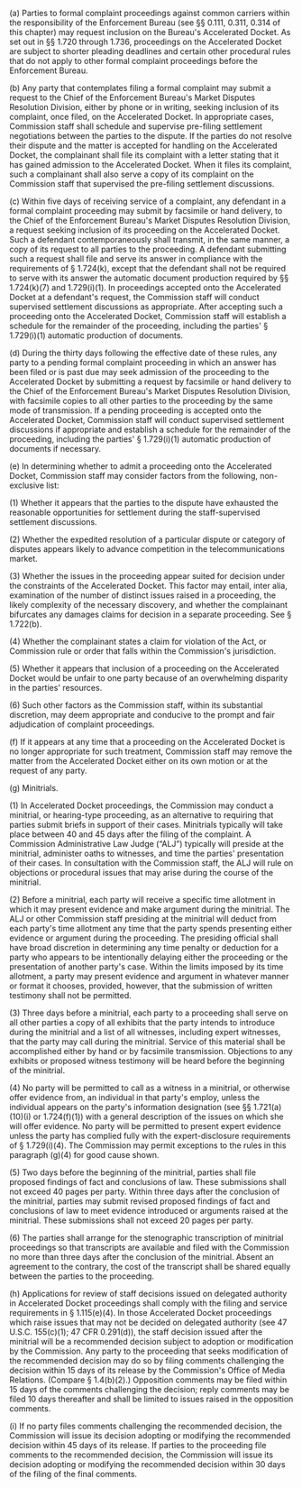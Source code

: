 (a) Parties to formal complaint proceedings against common carriers within the responsibility of the Enforcement Bureau (see §§ 0.111, 0.311, 0.314 of this chapter) may request inclusion on the Bureau's Accelerated Docket. As set out in §§ 1.720 through 1.736, proceedings on the Accelerated Docket are subject to shorter pleading deadlines and certain other procedural rules that do not apply to other formal complaint proceedings before the Enforcement Bureau.
                

(b) Any party that contemplates filing a formal complaint may submit a request to the Chief of the Enforcement Bureau's Market Disputes Resolution Division, either by phone or in writing, seeking inclusion of its complaint, once filed, on the Accelerated Docket. In appropriate cases, Commission staff shall schedule and supervise pre-filing settlement negotiations between the parties to the dispute. If the parties do not resolve their dispute and the matter is accepted for handling on the Accelerated Docket, the complainant shall file its complaint with a letter stating that it has gained admission to the Accelerated Docket. When it files its complaint, such a complainant shall also serve a copy of its complaint on the Commission staff that supervised the pre-filing settlement discussions.

(c) Within five days of receiving service of a complaint, any defendant in a formal complaint proceeding may submit by facsimile or hand delivery, to the Chief of the Enforcement Bureau's Market Disputes Resolution Division, a request seeking inclusion of its proceeding on the Accelerated Docket. Such a defendant contemporaneously shall transmit, in the same manner, a copy of its request to all parties to the proceeding. A defendant submitting such a request shall file and serve its answer in compliance with the requirements of § 1.724(k), except that the defendant shall not be required to serve with its answer the automatic document production required by §§ 1.724(k)(7) and 1.729(i)(1). In proceedings accepted onto the Accelerated Docket at a defendant's request, the Commission staff will conduct supervised settlement discussions as appropriate. After accepting such a proceeding onto the Accelerated Docket, Commission staff will establish a schedule for the remainder of the proceeding, including the parties' § 1.729(i)(1) automatic production of documents.

(d) During the thirty days following the effective date of these rules, any party to a pending formal complaint proceeding in which an answer has been filed or is past due may seek admission of the proceeding to the Accelerated Docket by submitting a request by facsimile or hand delivery to the Chief of the Enforcement Bureau's Market Disputes Resolution Division, with facsimile copies to all other parties to the proceeding by the same mode of transmission. If a pending proceeding is accepted onto the Accelerated Docket, Commission staff will conduct supervised settlement discussions if appropriate and establish a schedule for the remainder of the proceeding, including the parties' § 1.729(i)(1) automatic production of documents if necessary.

(e) In determining whether to admit a proceeding onto the Accelerated Docket, Commission staff may consider factors from the following, non-exclusive list:

(1) Whether it appears that the parties to the dispute have exhausted the reasonable opportunities for settlement during the staff-supervised settlement discussions.

(2) Whether the expedited resolution of a particular dispute or category of disputes appears likely to advance competition in the telecommunications market.

(3) Whether the issues in the proceeding appear suited for decision under the constraints of the Accelerated Docket. This factor may entail, inter alia, examination of the number of distinct issues raised in a proceeding, the likely complexity of the necessary discovery, and whether the complainant bifurcates any damages claims for decision in a separate proceeding. See § 1.722(b).

(4) Whether the complainant states a claim for violation of the Act, or Commission rule or order that falls within the Commission's jurisdiction.

(5) Whether it appears that inclusion of a proceeding on the Accelerated Docket would be unfair to one party because of an overwhelming disparity in the parties' resources.

(6) Such other factors as the Commission staff, within its substantial discretion, may deem appropriate and conducive to the prompt and fair adjudication of complaint proceedings.

(f) If it appears at any time that a proceeding on the Accelerated Docket is no longer appropriate for such treatment, Commission staff may remove the matter from the Accelerated Docket either on its own motion or at the request of any party.

(g) Minitrials.

(1) In Accelerated Docket proceedings, the Commission may conduct a minitrial, or hearing-type proceeding, as an alternative to requiring that parties submit briefs in support of their cases. Minitrials typically will take place between 40 and 45 days after the filing of the complaint. A Commission Administrative Law Judge (“ALJ”) typically will preside at the minitrial, administer oaths to witnesses, and time the parties' presentation of their cases. In consultation with the Commission staff, the ALJ will rule on objections or procedural issues that may arise during the course of the minitrial.

(2) Before a minitrial, each party will receive a specific time allotment in which it may present evidence and make argument during the minitrial. The ALJ or other Commission staff presiding at the minitrial will deduct from each party's time allotment any time that the party spends presenting either evidence or argument during the proceeding. The presiding official shall have broad discretion in determining any time penalty or deduction for a party who appears to be intentionally delaying either the proceeding or the presentation of another party's case. Within the limits imposed by its time allotment, a party may present evidence and argument in whatever manner or format it chooses, provided, however, that the submission of written testimony shall not be permitted.

(3) Three days before a minitrial, each party to a proceeding shall serve on all other parties a copy of all exhibits that the party intends to introduce during the minitrial and a list of all witnesses, including expert witnesses, that the party may call during the minitrial. Service of this material shall be accomplished either by hand or by facsimile transmission. Objections to any exhibits or proposed witness testimony will be heard before the beginning of the minitrial.

(4) No party will be permitted to call as a witness in a minitrial, or otherwise offer evidence from, an individual in that party's employ, unless the individual appears on the party's information designation (see §§ 1.721(a)(10)(i) or 1.724(f)(1)) with a general description of the issues on which she will offer evidence. No party will be permitted to present expert evidence unless the party has complied fully with the expert-disclosure requirements of § 1.729(i)(4). The Commission may permit exceptions to the rules in this paragraph (g)(4) for good cause shown.

(5) Two days before the beginning of the minitrial, parties shall file proposed findings of fact and conclusions of law. These submissions shall not exceed 40 pages per party. Within three days after the conclusion of the minitrial, parties may submit revised proposed findings of fact and conclusions of law to meet evidence introduced or arguments raised at the minitrial. These submissions shall not exceed 20 pages per party.

(6) The parties shall arrange for the stenographic transcription of minitrial proceedings so that transcripts are available and filed with the Commission no more than three days after the conclusion of the minitrial. Absent an agreement to the contrary, the cost of the transcript shall be shared equally between the parties to the proceeding.

(h) Applications for review of staff decisions issued on delegated authority in Accelerated Docket proceedings shall comply with the filing and service requirements in § 1.115(e)(4). In those Accelerated Docket proceedings which raise issues that may not be decided on delegated authority (see 47 U.S.C. 155(c)(1); 47 CFR 0.291(d)), the staff decision issued after the minitrial will be a recommended decision subject to adoption or modification by the Commission. Any party to the proceeding that seeks modification of the recommended decision may do so by filing comments challenging the decision within 15 days of its release by the Commission's Office of Media Relations. (Compare § 1.4(b)(2).) Opposition comments may be filed within 15 days of the comments challenging the decision; reply comments may be filed 10 days thereafter and shall be limited to issues raised in the opposition comments.

(i) If no party files comments challenging the recommended decision, the Commission will issue its decision adopting or modifying the recommended decision within 45 days of its release. If parties to the proceeding file comments to the recommended decision, the Commission will issue its decision adopting or modifying the recommended decision within 30 days of the filing of the final comments.

